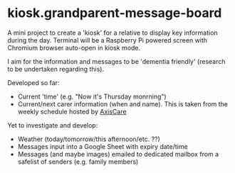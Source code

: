 # kiosk.grandparent-message-board

A mini project to create a 'kiosk' for a relative to display key information during the day. Terminal will be a Raspberry Pi powered screen with Chromium browser auto-open in kiosk mode.

I aim for the information and messages to be 'dementia friendly' (research to be undertaken regarding this).

Developed so far:
- Current 'time' (e.g. "Now it's Thursday monrning")
- Current/next carer information (when and name). This is taken from the weekly schedule hosted by [AxisCare](https://1000.axiscare.com)

Yet to investigate and develop:
- Weather (today/tomorrow/this afternoon/etc. ??)
- Messages input into a Google Sheet with expiry date/time
- Messages (and maybe images) emailed to dedicated mailbox from a safelist of senders (e.g. family members)
